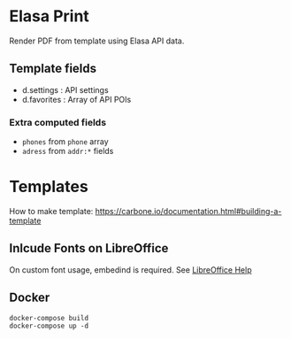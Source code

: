 # Elasa Print

Render PDF from template using Elasa API data.

## Template fields

- d.settings : API settings
- d.favorites : Array of API POIs

### Extra computed fields

- `phones` from `phone` array
- `adress` from `addr:*` fields

# Templates

How to make template: https://carbone.io/documentation.html#building-a-template

## Inlcude Fonts on LibreOffice

On custom font usage, embedind is required. See [LibreOffice Help](https://help.libreoffice.org/latest/lo/text/shared/01/prop_font_embed.html?msclkid=48319268ba6411ec8f1b79ede8dea26d)

## Docker

```
docker-compose build
docker-compose up -d
```
